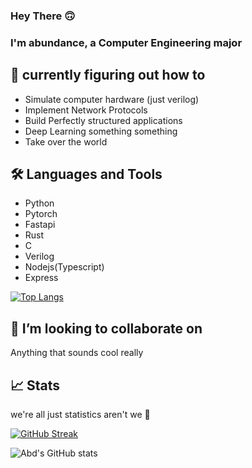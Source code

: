 ### Hey There 🙃




### I'm abundance, a Computer Engineering major


## 🌱 currently figuring out how to 
- Simulate computer hardware (just verilog)
- Implement Network Protocols
- Build Perfectly structured applications 
- Deep Learning something something
- Take over the world

## 🛠️ Languages and Tools
- Python
- Pytorch
- Fastapi 
- Rust 
- C 
- Verilog 
- Nodejs(Typescript)
- Express

[![Top Langs](https://github-readme-stats.vercel.app/api/top-langs/?username=abundance-io&layout=compact&theme=dark)](https://github.com/anuraghazra/github-readme-stats)



## 👯 I’m looking to collaborate on
Anything that sounds cool really 



## 📈 Stats
we're all just statistics aren't we 👀 

[![GitHub Streak](https://github-readme-streak-stats.herokuapp.com/?user=abundance-io&theme=dark)](https://git.io/streak-stats)

![Abd's GitHub stats](https://github-readme-stats.vercel.app/api?username=abundance-io&show_icons=true&theme=dark)
  
